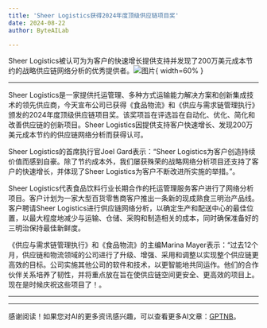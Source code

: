 ```yaml
---
title: 'Sheer Logistics获得2024年度顶级供应链项目奖'
date: 2024-08-22
author: ByteAILab

---
```


Sheer Logistics被认可为为客户的快速增长提供支持并发现了200万美元成本节约的战略供应链网络分析的优秀提供者。![图片](https://ai-techpark.com/wp-content/uploads/2024/08/Sheer-Logistics-960x540.jpg){ width=60% }

---
Sheer Logistics是一家提供托运管理、多种方式运输能力解决方案和创新集成技术的领先供应商，今天宣布公司已获得《食品物流》和《供应与需求链管理执行》颁发的2024年度顶级供应链项目奖。该奖项旨在评选旨在自动化、优化、简化和改善供应链的创新项目。Sheer Logistics因提供支持客户快速增长、发现200万美元成本节约的供应链网络分析而获得认可。

Sheer Logistics的首席执行官Joel Gard表示：“Sheer Logistics为客户创造持续价值而感到自豪。除了节约成本外，我们屡获殊荣的战略网络分析项目还支持了客户的快速增长，并体现了Sheer Logistics为客户不断改进所实施的举措。”。

Sheer Logistics代表食品饮料行业长期合作的托运管理服务客户进行了网络分析项目。客户计划为一家大型百货零售商客户推出一条新的现成熟食三明治产品线。客户聘请Sheer Logistics进行供应链网络分析，以确定生产和配送中心的最佳位置，以最大程度地减少与运输、仓储、采购和制造相关的成本，同时确保准备好的三明治保持最佳新鲜度。

《供应与需求链管理执行》和《食品物流》的主编Marina Mayer表示：“过去12个月，供应链和物流领域的公司进行了升级、增强、采用和调整以实现整个供应链更高效的目标。公司实施其他公司的软件和技术，以更智能地共同运作。他们的合作伙伴关系培养了韧性，并将重点放在旨在使供应链空间更安全、更高效的项目上。现在是时候庆祝这些项目了！。

---
---
感谢阅读！如果您对AI的更多资讯感兴趣，可以查看更多AI文章：[GPTNB](https://gptnb.com)。